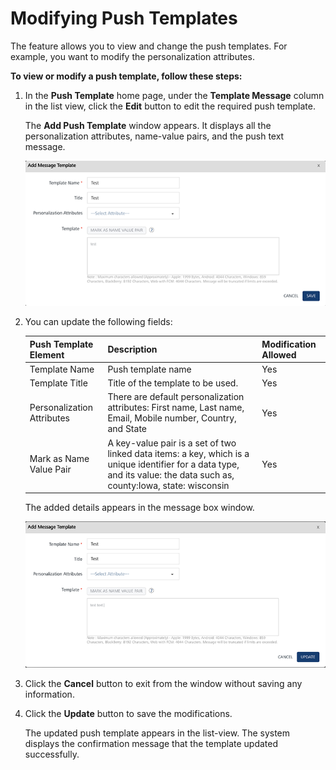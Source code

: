                             


Modifying Push Templates
========================

The feature allows you to view and change the push templates. For example, you want to modify the personalization attributes.

**To view or modify a push template, follow these steps:**

1.  In the **Push Template** home page, under the **Template Message** column in the list view, click the **Edit** button to edit the required push template.
    
    The **Add Push Template** window appears. It displays all the personalization attributes, name-value pairs, and the push text message.
    
    ![](../Resources/Images/Settings/Templates/pushmsgtemplate/modifyatemplate-2_573x339.png)
    
2.  You can update the following fields:
    
    | Push Template Element | Description | Modification Allowed |
    | --- | --- | --- |
    | Template Name | Push template name | Yes |
    | Template Title | Title of the template to be used. | Yes |
    | Personalization Attributes | There are default personalization attributes: First name, Last name, Email, Mobile number, Country, and State | Yes |
    | Mark as Name Value Pair | A key-value pair is a set of two linked data items: a key, which is a unique identifier for a data type, and its value: the data such as, county:Iowa, state: wisconsin | Yes |
    
    The added details appears in the message box window.
    
    ![](../Resources/Images/Settings/Templates/pushmsgtemplate/modifyatemplate_3_574x339.png)
    
3.  Click the **Cancel** button to exit from the window without saving any information.
4.  Click the **Update** button to save the modifications.
    
    The updated push template appears in the list-view. The system displays the confirmation message that the template updated successfully.
